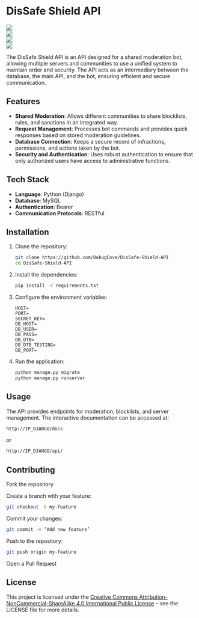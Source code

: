 # DisSafe Shield API

![](https://img.shields.io/github/v/release/DebugCove/DisSafe-Shield-API?include_prereleases)  
![](https://img.shields.io/github/last-commit/DebugCove/DisSafe-Shield-API)  
![](https://img.shields.io/github/stars/DebugCove/DisSafe-Shield-API)  
![](https://img.shields.io/github/forks/DebugCove/DisSafe-Shield-API)  

The DisSafe Shield API is an API designed for a shared moderation bot, allowing multiple servers and communities to use a unified system to maintain order and security. The API acts as an intermediary between the database, the main API, and the bot, ensuring efficient and secure communication.  

## Features  

- **Shared Moderation**: Allows different communities to share blocklists, rules, and sanctions in an integrated way.  
- **Request Management**: Processes bot commands and provides quick responses based on stored moderation guidelines.  
- **Database Connection**: Keeps a secure record of infractions, permissions, and actions taken by the bot.  
- **Security and Authentication**: Uses robust authentication to ensure that only authorized users have access to administrative functions.  

## Tech Stack  

- **Language**: Python (Django)  
- **Database**: MySQL  
- **Authentication**: Bearer  
- **Communication Protocols**: RESTful  

## Installation  

1. Clone the repository:  

   ```bash
   git clone https://github.com/DebugCove/DisSafe-Shield-API
   cd DisSafe-Shield-API
   ```  

2. Install the dependencies:  

   ```bash
   pip install -r requirements.txt
   ```  

3. Configure the environment variables:  

   ```env
   HOST=
   PORT=
   SECRET_KEY=
   DB_HOST=
   DB_USER=
   DB_PASS=
   DB_DTB=
   DB_DTB_TESTING=
   DB_PORT=
   ```  

4. Run the application:  

   ```bash
   python manage.py migrate
   python manage.py runserver
   ```  

## Usage  

The API provides endpoints for moderation, blocklists, and server management. The interactive documentation can be accessed at:  

```bash
http://IP_DJANGO/docs
```  

or  

```bash
http://IP_DJANGO/api/
```  

## Contributing  

Fork the repository  

Create a branch with your feature:  

```bash
git checkout -b my-feature
```  

Commit your changes:  

```bash
git commit -m ‘Add new feature’
```  

Push to the repository:  

```bash
git push origin my-feature
```  

Open a Pull Request  

## License  

This project is licensed under the [Creative Commons Attribution-NonCommercial-ShareAlike 4.0 International Public License](LICENSE.md) – see the LICENSE file for more details.
